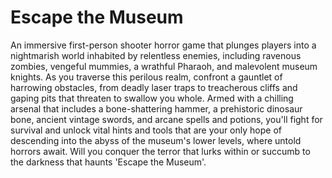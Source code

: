 # Escape the Museum

An immersive first-person shooter horror game that plunges players into a nightmarish world inhabited by relentless enemies, including ravenous zombies, vengeful mummies, a wrathful Pharaoh, and malevolent museum knights. As you traverse this perilous realm, confront a gauntlet of harrowing obstacles, from deadly laser traps to treacherous cliffs and gaping pits that threaten to swallow you whole. Armed with a chilling arsenal that includes a bone-shattering hammer, a prehistoric dinosaur bone, ancient vintage swords, and arcane spells and potions, you'll fight for survival and unlock vital hints and tools that are your only hope of descending into the abyss of the museum's lower levels, where untold horrors await. Will you conquer the terror that lurks within or succumb to the darkness that haunts 'Escape the Museum'.
